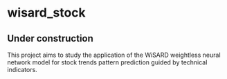 # wisard_stock

## Under construction ##
This project aims to study the application of the WiSARD weightless neural network model for stock trends pattern prediction guided by technical indicators.  
